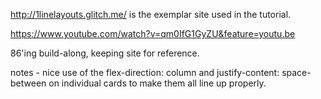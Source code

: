 http://1linelayouts.glitch.me/ is the exemplar site used in the tutorial.

https://www.youtube.com/watch?v=qm0IfG1GyZU&feature=youtu.be

86'ing build-along, keeping site for reference.

notes - nice use of the flex-direction: column and justify-content: space-between on individual cards to make them all line up properly.
